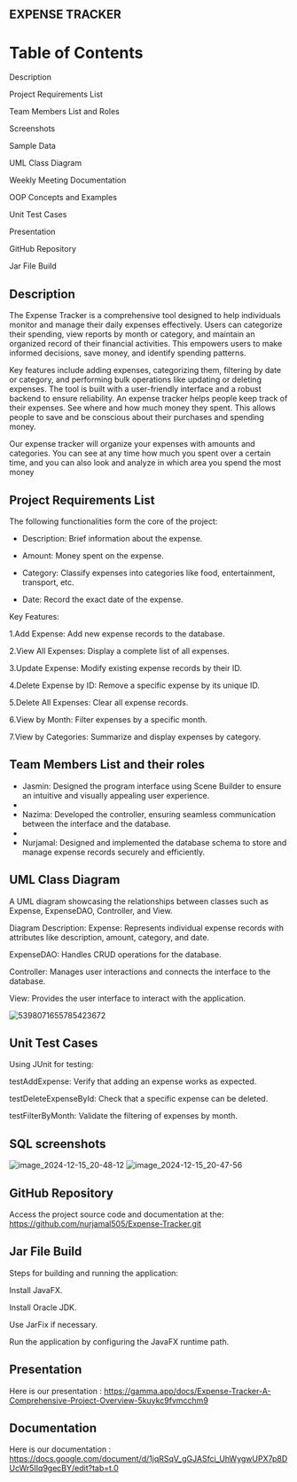 **EXPENSE  TRACKER**
----------------------------------------------------------------------------------------------------------


**Table of Contents**
======================

Description
 
Project Requirements List

Team Members List and Roles

Screenshots

Sample Data

UML Class Diagram

Weekly Meeting Documentation

OOP Concepts and Examples

Unit Test Cases

Presentation

GitHub Repository

Jar File Build




**Description**
-----------
The Expense Tracker is a comprehensive tool designed to help individuals monitor and manage their daily expenses effectively. Users can categorize their spending, view reports by month or category, and maintain an organized record of their financial activities. This empowers users to make informed decisions, save money, and identify spending patterns.

Key features include adding expenses, categorizing them, filtering by date or category, and performing bulk operations like updating or deleting expenses. The tool is built with a user-friendly interface and a robust backend to ensure reliability.
An expense tracker helps people keep track of their expenses. See where and how much money they spent. This allows people to save and be conscious about their purchases and spending money.

Our expense tracker will organize your expenses with amounts and categories. You can see at any time how much you spent over a certain time, and you can also look and analyze in which area you spend the most money



**Project Requirements List**
-------------------------
The following functionalities form the core of the project:

- Description: Brief information about the expense.
  
- Amount: Money spent on the expense.
  
- Category: Classify expenses into categories like food, entertainment, transport, etc.
  
- Date: Record the exact date of the expense.


Key Features:

1.Add Expense: Add new expense records to the database.

2.View All Expenses: Display a complete list of all expenses.

3.Update Expense: Modify existing expense records by their ID.

4.Delete Expense by ID: Remove a specific expense by its unique ID.

5.Delete All Expenses: Clear all expense records.

6.View by Month: Filter expenses by a specific month.
 
7.View by Categories: Summarize and display expenses by category.




**Team Members List and their roles**
---------------------
- Jasmin: Designed the program interface using Scene Builder to ensure an intuitive and visually appealing user experience.
- 
- Nazima: Developed the controller, ensuring seamless communication between the interface and the database.
- 
- Nurjamal: Designed and implemented the database schema to store and manage expense records securely and efficiently.





**UML Class Diagram**
---------------------

A UML diagram showcasing the relationships between classes such as Expense, ExpenseDAO, Controller, and View.

Diagram Description:
Expense: Represents individual expense records with attributes like description, amount, category, and date.

ExpenseDAO: Handles CRUD operations for the database.

Controller: Manages user interactions and connects the interface to the database.

View: Provides the user interface to interact with the application.

![5398071655785423672](https://github.com/user-attachments/assets/993cfa59-a60e-422b-a267-3b1bcb457e66)




**Unit Test Cases**
--------------------
Using JUnit for testing:

testAddExpense: Verify that adding an expense works as expected.

testDeleteExpenseById: Check that a specific expense can be deleted.

testFilterByMonth: Validate the filtering of expenses by month.





**SQL screenshots**
--------------------
![image_2024-12-15_20-48-12](https://github.com/user-attachments/assets/d3e69fa3-0b3b-493f-a7cc-2f67611e70be)
![image_2024-12-15_20-47-56](https://github.com/user-attachments/assets/abae7db8-e294-4562-8876-7560c2c4d36e)






**GitHub Repository**
---------------------
Access the project source code and documentation at the: https://github.com/nurjamal505/Expense-Tracker.git




**Jar File Build**
------------------
Steps for building and running the application:

Install JavaFX.

Install Oracle JDK.

Use JarFix if necessary.

Run the application by configuring the JavaFX runtime path.






**Presentation**
----------------
Here is our presentation : https://gamma.app/docs/Expense-Tracker-A-Comprehensive-Project-Overview-5kuykc9fvmcchm9

**Documentation**
-----------------
Here is our documentation : https://docs.google.com/document/d/1jqRSqV_gGJASfci_UhWygwUPX7p8DUcWr5IIq9gecBY/edit?tab=t.0
